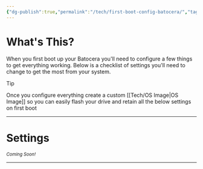```yaml
---
{"dg-publish":true,"permalink":"/tech/first-boot-config-batocera/","tags":["Tech"],"created":"2025-07-21","updated":"2025-07-22T23:03:47.368-04:00"}
---
```


# What's This?
When you first boot up your Batocera you'll need to configure a few things to get everything working. Below is a checklist of settings you'll need to change to get the most from your system.

> [!tip]
> Once you configure everything create a custom [[Tech/OS Image\|OS Image]] so you can easily flash your drive and retain all the below settings on first boot 

---
# Settings

<small><i>Coming Soon!</i></small>

---

